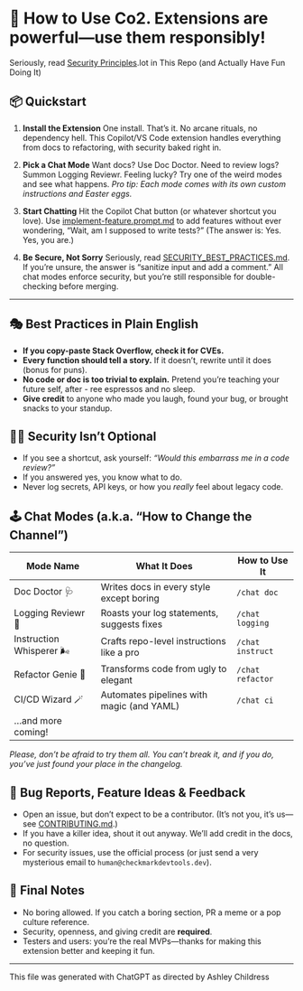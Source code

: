 # 🚀 How to Use Co2. **Extensions are powerful—use them responsibly!**
   Seriously, read [Security Principles](../.github/instructions/security-principles.instructions.md).lot in This Repo (and Actually Have Fun Doing It)

## 📦 Quickstart

1. **Install the Extension**
   One install. That’s it. No arcane rituals, no dependency hell.
   This Copilot/VS Code extension handles everything from docs to refactoring, with security baked right in.

2. **Pick a Chat Mode**
   Want docs? Use Doc Doctor.
   Need to review logs? Summon Logging Reviewr.
   Feeling lucky? Try one of the weird modes and see what happens.
   _Pro tip: Each mode comes with its own custom instructions and Easter eggs._

3. **Start Chatting**
   Hit the Copilot Chat button (or whatever shortcut you love).
   Use [implement-feature.prompt.md](../.github/prompts/implement-feature.prompt.md) to add features without ever wondering, “Wait, am I supposed to write tests?” (The answer is: Yes. Yes, you are.)

4. **Be Secure, Not Sorry**
   Seriously, read [SECURITY_BEST_PRACTICES.md](../.github/instructions/security-principles.instructions.md).
   If you’re unsure, the answer is “sanitize input and add a comment.”
   All chat modes enforce security, but you’re still responsible for double-checking before merging.

---

## 🎭 Best Practices in Plain English

- **If you copy-paste Stack Overflow, check it for CVEs.**
- **Every function should tell a story.** If it doesn’t, rewrite until it does (bonus for puns).
- **No code or doc is too trivial to explain.** Pretend you’re teaching your future self, after - ree espressos and no sleep.
- **Give credit** to anyone who made you laugh, found your bug, or brought snacks to your standup.

## 🦹‍♀️ Security Isn’t Optional

- If you see a shortcut, ask yourself: _“Would this embarrass me in a code review?”_
- If you answered yes, you know what to do.
- Never log secrets, API keys, or how you _really_ feel about legacy code.

## 🕹️ Chat Modes (a.k.a. “How to Change the Channel”)

| Mode Name | What It Does | How to Use It |
| - | - | - |
| Doc Doctor 🩺 | Writes docs in every style except boring | `/chat doc` |
| Logging Reviewr 🔎 | Roasts your log statements, suggests fixes | `/chat logging` |
| Instruction Whisperer 🌬️ | Crafts repo-level instructions like a pro | `/chat instruct` |
| Refactor Genie 🧞 | Transforms code from ugly to elegant | `/chat refactor` |
| CI/CD Wizard 🪄 | Automates pipelines with magic (and YAML) | `/chat ci` |
| …and more coming! | | |

_Please, don’t be afraid to try them all. You can’t break it, and if you do, you’ve just found your place in the changelog._

## 🐛 Bug Reports, Feature Ideas & Feedback

- Open an issue, but don’t expect to be a contributor. (It’s not you, it’s us—see [CONTRIBUTING.md](../.github/CONTRIBUTING.md).)
- If you have a killer idea, shout it out anyway. We’ll add credit in the docs, no question.
- For security issues, use the official process (or just send a very mysterious email to `human@checkmarkdevtools.dev`).

## 🦄 Final Notes

- No boring allowed. If you catch a boring section, PR a meme or a pop culture reference.
- Security, openness, and giving credit are **required**.
- Testers and users: you’re the real MVPs—thanks for making this extension better and keeping it fun.

---

</small>This file was generated with ChatGPT as directed by Ashley Childress<small>
